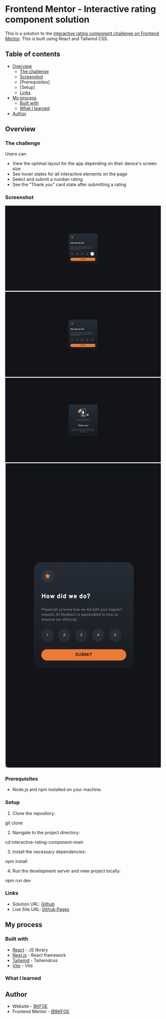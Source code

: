 # Frontend Mentor - Interactive rating component solution

This is a solution to the [Interactive rating component challenge on Frontend Mentor](https://www.frontendmentor.io/challenges/interactive-rating-component-koxpeBUmI). This is built using React and Tailwind CSS.

## Table of contents

- [Overview](#overview)
  - [The challenge](#the-challenge)
  - [Screenshot](#screenshot)
  - [Prerequisites]
  - [Setup]
  - [Links](#links)
- [My process](#my-process)
  - [Built with](#built-with)
  - [What I learned](#what-i-learned)
- [Author](#author)

## Overview

### The challenge

Users can:

- View the optimal layout for the app depending on their device's screen size
- See hover states for all interactive elements on the page
- Select and submit a number rating
- See the "Thank you" card state after submitting a rating

### Screenshot

![Active](./public/images/active.png)
![Desktop](./public/images/desktop.png)
![Thank You](./public/images/thankyou.png)
![Mobile](./public/images/mobile.png)

### Prerequisites 

- Node.js and npm installed on your machine.

### Setup
1. Clone the repository:

git clone 

2. Navigate to the project directory:

cd interactive-rating-component-main

3. Install the necessary dependencies:

npm install 

4. Run the development server and view project locally:

npm run dev

### Links

- Solution URL: [Github](https://github.com/BKFOE/interactive-rating.git)
- Live Site URL: [Github Pages](https://your-live-site-url.com)

## My process

### Built with

- [React](https://reactjs.org/) - JS library
- [Next.js](https://nextjs.org/) - React framework
- [Tailwind](https://tailwindcss.com/) - Tailwindcss
- [Vite](https://vitejs.dev/) - Vite 


### What I learned


## Author

- Website - [BKFOE](https://github.com/BKFOE)
- Frontend Mentor - [@BKFOE](https://www.frontendmentor.io/profile/bkfoe)
